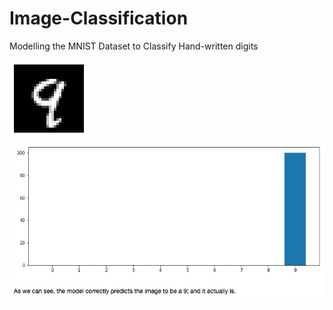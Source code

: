 # Image-Classification
Modelling the MNIST Dataset to Classify Hand-written digits


<img src='https://github.com/ErnestAsena/Image-Classification/blob/main/Images/classifi1.png'>
<img src='https://github.com/ErnestAsena/Image-Classification/blob/main/Images/Screenshot%202021-11-10%20at%2012.31.18.png' >
